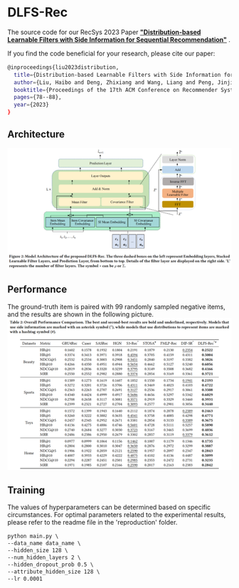 # DLFS-Rec
The source code for our RecSys 2023 Paper [**"Distribution-based Learnable Filters with Side Information for Sequential Recommendation"**](https://dl.acm.org/doi/10.1145/3604915.3608782) .

If you find the code beneficial for your research, please cite our paper:

```bash
@inproceedings{liu2023distribution,
  title={Distribution-based Learnable Filters with Side Information for Sequential Recommendation},
  author={Liu, Haibo and Deng, Zhixiang and Wang, Liang and Peng, Jinjia and Feng, Shi},
  booktitle={Proceedings of the 17th ACM Conference on Recommender Systems},
  pages={78--88},
  year={2023}
}
```

## Architecture
![avatar](Architecture.png)

## Performance
The ground-truth item is paired with 99 randomly sampled negative items, and the results are shown in the following picture.
![avatar](Performance.png)

## Training
The values of hyperparameters can be determined based on specific circumstances. For optimal parameters related to the experimental results, please refer to the readme file in the 'reproduction' folder.

```shell script
python main.py \
--data_name data_name \
--hidden_size 128 \
--num_hidden_layers 2 \
--hidden_dropout_prob 0.5 \
--attribute_hidden_size 128 \
--lr 0.0001
```